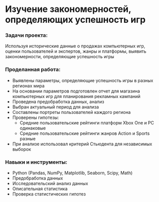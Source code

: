 # Изучение закономерностей, определяющих успешность игр

### Задачи проекта:

Используя исторические данные о продажах компьютерных игр, оценки пользователей и экспертов, жанры и платформы, выявить закономерности, определяющие успешность игры

### Проделанная работа:

- Выявлены параметры, определяющие успешность игры в разных регионах мира
- На основании параметров подготовлен отчет для магазина компьютерных игр для планирования рекламных кампаний
- Проведена предобработка данных, анализ
- Выбран актуальный период для анализа
- Составлены портреты пользователей каждого региона
- Проверены гипотезы: 
    - Средние пользовательские рейтинги платформ Xbox One и PC одинаковые
    - Средние пользовательские рейтинги жанров Action и Sports разные
- При анализе использовал критерий Стьюдента для независимых выборок

### Навыки и инструменты:

- Python (Pandas, NumPy, Matplotlib, Seaborn, Scipy, Math)
- Предобработка данных
- Исследовательский анализ данных
- Описательная статистика
- Проверка статистических гипотез
